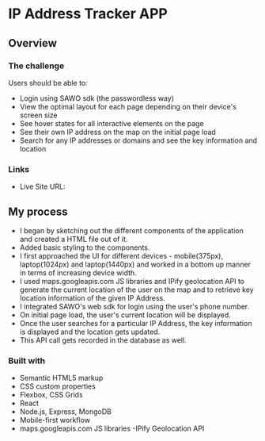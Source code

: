 # IP Address Tracker APP

## Overview

### The challenge

Users should be able to:

- Login using SAWO sdk (the passwordless way)
- View the optimal layout for each page depending on their device's screen size
- See hover states for all interactive elements on the page
- See their own IP address on the map on the initial page load
- Search for any IP addresses or domains and see the key information and location

### Links

- Live Site URL: 

## My process

- I began by sketching out the different components of the application and created a HTML file out of it.
- Added basic styling to the components.
- I first approached the UI for different devices - mobile(375px), laptop(1024px) and laptop(1440px) and worked in a bottom up manner in terms of increasing device width.
- I used maps.googleapis.com JS libraries and IPify geolocation API to generate the current location of the user on the map and to retrieve key location information of the given IP Address.
- I integrated SAWO's web sdk for login using the user's phone number.
- On initial page load, the user's current location will be displayed.
- Once the user searches for a particular IP Address, the key information is displayed and the location gets updated.
- This API call gets recorded in the database as well.


### Built with

- Semantic HTML5 markup
- CSS custom properties
- Flexbox, CSS Grids
- React
- Node.js, Express, MongoDB
- Mobile-first workflow
- maps.googleapis.com JS libraries
-IPify Geolocation API
